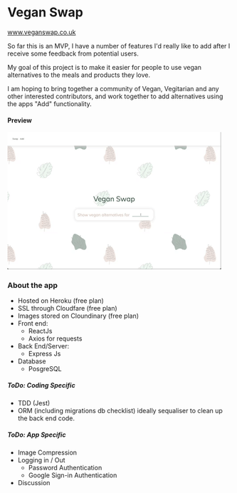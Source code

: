 # Vegan Swap

www.veganswap.co.uk

So far this is an MVP, I have a number of features I'd really like to add after I receive some feedback from potential users.

My goal of this project is to make it easier for people to use vegan alternatives to the meals and products they love.

I am hoping to bring together a community of Vegan, Vegitarian and any other interested contributors, and work together to add alternatives using the apps "Add" functionality.

#### Preview

![](https://raw.githubusercontent.com/EMDevelop/public_resources/main/gifs/veganswap/veganswap.gif)

### About the app

- Hosted on Heroku (free plan)
- SSL through Cloudfare (free plan)
- Images stored on Cloundinary (free plan)
- Front end:
  - ReactJs
  - Axios for requests
- Back End/Server:
  - Express Js
- Database
  - PosgreSQL

##### ToDo: Coding Specific

- TDD (Jest)
- ORM (including migrations db checklist) ideally sequaliser to clean up the back end code.

##### ToDo: App Specific

- Image Compression
- Logging in / Out
  - Password Authentication
  - Google Sign-in Authentication
- Discussion
